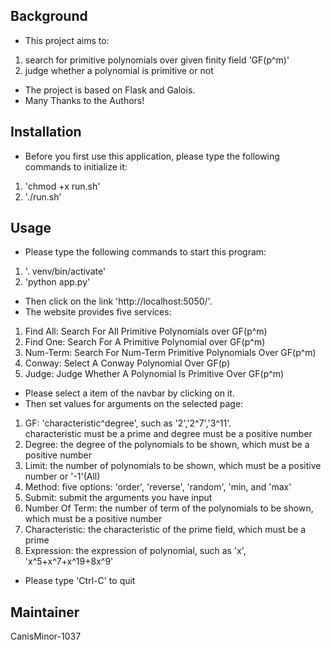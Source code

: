 ## Background  
* This project aims to:  
1. search for primitive polynomials over given finity field 'GF(p^m)'  
2. judge whether a polynomial is primitive or not  
* The project is based on Flask and Galois.  
* Many Thanks to the Authors!  
  
## Installation    
* Before you first use this application, please type the following commands to initialize it:  
1. 'chmod +x run.sh'  
2. './run.sh'  
  
## Usage  
* Please type the following commands to start this program:   
1. '. venv/bin/activate'  
2. 'python app.py'  
* Then click on the link 'http://localhost:5050/'.  
* The website provides five services:  
1. Find All: Search For All Primitive Polynomials over GF(p^m)  
2. Find One: Search For A Primitive Polynomial over GF(p^m)  
3. Num-Term: Search For Num-Term Primitive Polynomials Over GF(p^m)  
4. Conway:   Select A Conway Polynomial Over GF(p)  
5. Judge:    Judge Whether A Polynomial Is Primitive Over GF(p^m)  
* Please select a item of the navbar by clicking on it.  
* Then set values for arguments on the selected page:  
1. GF: 'characteristic^degree', such as '2','2^7','3^11'.  
    characteristic must be a prime and degree must be a positive number  
2. Degree: the degree of the polynomials to be shown, which must be a positive number  
3. Limit: the number of polynomials to be shown, which must be a positive number or '-1'(All)   
4. Method: five options: 'order', 'reverse', 'random', 'min, and 'max'  
5. Submit: submit the arguments you have input  
6. Number Of Term: the number of term of the polynomials to be shown, which must be a positive number  
7. Characteristic: the characteristic of the prime field, which must be a prime  
8. Expression: the expression of polynomial, such as 'x', 'x^5+x^7+x^19+8x^9'  
* Please type 'Ctrl-C' to quit  

## Maintainer
CanisMinor-1037 
